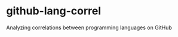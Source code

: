 github-lang-correl
==================

Analyzing correlations between programming languages on GitHub
